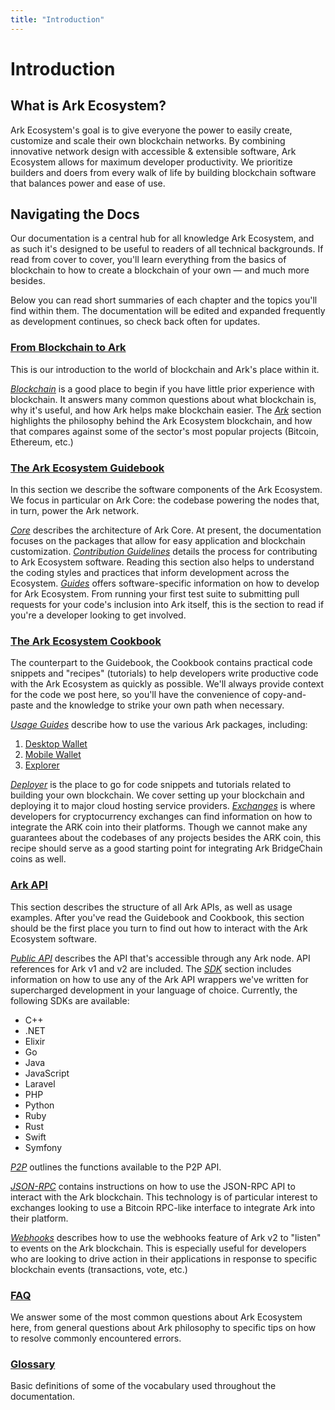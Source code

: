 ```yaml
---
title: "Introduction"
---
```


# Introduction

## What is Ark Ecosystem?

Ark Ecosystem's goal is to give everyone the power to easily create, customize and scale their own blockchain networks. By combining innovative network design with accessible & extensible software, Ark Ecosystem allows for maximum developer productivity. We prioritize builders and doers from every walk of life by building blockchain software that balances power and ease of use.

## Navigating the Docs

Our documentation is a central hub for all knowledge Ark Ecosystem, and as such it's designed to be useful to readers of all technical backgrounds. If read from cover to cover, you'll learn everything from the basics of blockchain to how to create a blockchain of your own — and much more besides.

Below you can read short summaries of each chapter and the topics you'll find within them. The documentation will be edited and expanded frequently as development continues, so check back often for updates.

### [From Blockchain to Ark](/introduction/)

This is our introduction to the world of blockchain and Ark's place within it. 

[*Blockchain*](/introduction/blockchain/) is a good place to begin if you have little prior experience with blockchain. It answers many common questions about what blockchain is, why it's useful, and how Ark helps make blockchain easier.
The [*Ark*](/introduction/ark/) section highlights the philosophy behind the Ark Ecosystem blockchain, and how that compares against some of the sector's most popular projects (Bitcoin, Ethereum, etc.)

### [The Ark Ecosystem Guidebook](/guidebook/)

In this section we describe the software components of the Ark Ecosystem. We focus in particular on Ark Core: the codebase powering the nodes that, in turn, power the Ark network.

[*Core*](/guidebook/core/) describes the architecture of Ark Core. At present, the documentation focuses on the packages that allow for easy application and blockchain customization.
[*Contribution Guidelines*](/guidebook/contribution-guidelines/) details the process for contributing to Ark Ecosystem software. Reading this section also helps to understand the coding styles and practices that inform development across the Ecosystem.
[*Guides*](/guidebook/guides/) offers software-specific information on how to develop for Ark Ecosystem. From running your first test suite to submitting pull requests for your code's inclusion into Ark itself, this is the section to read if you're a developer looking to get involved.

### [The Ark Ecosystem Cookbook](/cookbook/)

The counterpart to the Guidebook, the Cookbook contains practical code snippets and "recipes" (tutorials) to help developers write productive code with the Ark Ecosystem as quickly as possible. We'll always provide context for the code we post here, so you'll have the convenience of copy-and-paste and the knowledge to strike your own path when necessary.

[*Usage Guides*](/cookbook/usage-guides/) describe how to use the various Ark packages, including:
1. [Desktop Wallet](/cookbook/usage-guides/how-to-use-ark-desktop-wallet.html)
2. [Mobile Wallet](/cookbook/usage-guides/how-to-use-ark-mobile-wallet.html)
3. [Explorer](/cookbook/usage-guides/how-to-use-ark-explorer.html)

[*Deployer*](/cookbook/deployer/) is the place to go for code snippets and tutorials related to building your own blockchain. We cover setting up your blockchain and deploying it to major cloud hosting service providers.
[*Exchanges*](/cookbook/exchanges/) is where developers for cryptocurrency exchanges can find information on how to integrate the ARK coin into their platforms. Though we cannot make any guarantees about the codebases of any projects besides the ARK coin, this recipe should serve as a good starting point for integrating Ark BridgeChain coins as well.

### [Ark API](/api/)

This section describes the structure of all Ark APIs, as well as usage examples. After you've read the Guidebook and Cookbook, this section should be the first place you turn to find out how to interact with the Ark Ecosystem software.

[*Public API*](/api/public/) describes the API that's accessible through any Ark node. API references for Ark v1 and v2 are included.
The [*SDK*](/api/sdk/) section includes information on how to use any of the Ark API wrappers we've written for supercharged development in your language of choice. Currently, the following SDKs are available:
  - C++
  - .NET
  - Elixir
  - Go
  - Java
  - JavaScript
  - Laravel
  - PHP
  - Python
  - Ruby
  - Rust
  - Swift
  - Symfony

[*P2P*](/api/p2p/) outlines the functions available to the P2P API.

[*JSON-RPC*](/api/json-rpc/) contains instructions on how to use the JSON-RPC API to interact with the Ark blockchain. This technology is of particular interest to exchanges looking to use a Bitcoin RPC-like interface to integrate Ark into their platform.

[*Webhooks*](/api/webhooks/) describes how to use the webhooks feature of Ark v2 to "listen" to events on the Ark blockchain. This is especially useful for developers who are looking to drive action in their applications in response to specific blockchain events (transactions, vote, etc.)

### [FAQ](/faq/)

We answer some of the most common questions about Ark Ecosystem here, from general questions about Ark philosophy to specific tips on how to resolve commonly encountered errors.

### [Glossary](/glossary/)

Basic definitions of some of the vocabulary used throughout the documentation.
